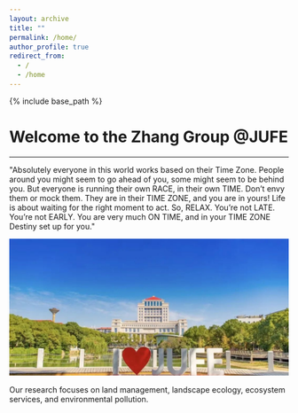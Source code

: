 ```yaml
---
layout: archive
title: ""
permalink: /home/
author_profile: true
redirect_from:
  - /
  - /home
---
```



{% include base_path %}

# Welcome to the Zhang Group @JUFE
---

"Absolutely everyone in this world works based on their Time Zone. People around you might seem to go ahead of you, some might seem to be behind you. But everyone is running their own RACE, in their own TIME. Don’t envy them or mock them. They are in their TIME ZONE, and you are in yours! Life is about waiting for the right moment to act. So, RELAX. You’re not LATE. You’re not EARLY. You are very much ON TIME, and in your TIME ZONE Destiny set up for you."

<img src='/images/gallery/JUFE.jpg'> 

Our research focuses on land management, landscape ecology, ecosystem services, and environmental pollution.
